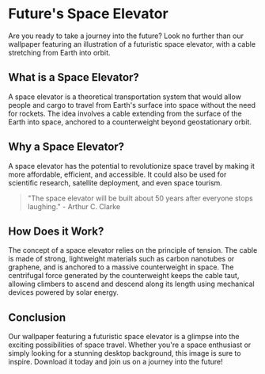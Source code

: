 <!--
Write me markdown content of website with wallpaper:

"An illustration of a futuristic space elevator, with a cable stretching from Earth into orbit."

The header of the page should not be copy of the text but rather a real content of the website which is using this wallpaper.

- Feel free to use structure like headings, bullets, numbering, blockquotes, paragraphs, horizontal lines, etc.
- You can use formatting like bold or _italic_
- You can include UTF-8 emojis
- Links should be only #hash anchors (and you can refer to the document itself)
- Do not include images
-->

<!--font:Montserrat-->

# Future's Space Elevator

Are you ready to take a journey into the future? Look no further than our wallpaper featuring an illustration of a futuristic space elevator, with a cable stretching from Earth into orbit.

## What is a Space Elevator?

A space elevator is a theoretical transportation system that would allow people and cargo to travel from Earth's surface into space without the need for rockets. The idea involves a cable extending from the surface of the Earth into space, anchored to a counterweight beyond geostationary orbit.

## Why a Space Elevator?

A space elevator has the potential to revolutionize space travel by making it more affordable, efficient, and accessible. It could also be used for scientific research, satellite deployment, and even space tourism.

> "The space elevator will be built about 50 years after everyone stops laughing." - Arthur C. Clarke

## How Does it Work?

The concept of a space elevator relies on the principle of tension. The cable is made of strong, lightweight materials such as carbon nanotubes or graphene, and is anchored to a massive counterweight in space. The centrifugal force generated by the counterweight keeps the cable taut, allowing climbers to ascend and descend along its length using mechanical devices powered by solar energy.

## Conclusion

Our wallpaper featuring a futuristic space elevator is a glimpse into the exciting possibilities of space travel. Whether you're a space enthusiast or simply looking for a stunning desktop background, this image is sure to inspire. Download it today and join us on a journey into the future!

